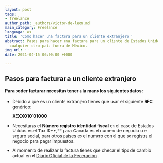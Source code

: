 ```yaml
---
layout: post
tags:
- freelance
author_path: _authors/victor-de-leon.md
main_category: Freelance
language: es
title: 'Como hacer una factura para un cliente extranjero '
abstract: Pasos para hacer una factura para un cliente de Estados Unidos, Europa o
  cualquier otro país fuera de México.
img_url: ''
date: 2021-04-15 06:00:00 +0000

---
```

## Pasos para facturar a un cliente extranjero

#### Para poder facturar necesitas tener a la mano los siguientes datos:

* Debido a que es un cliente extranjero tienes que usar el siguiente **RFC** genérico:

  **XEXX010101000**
* Necesitaras el **Número registro identidad fiscal** en el caso de Estados Unidos es el Tax ID**,** para Canada es el numero de negocio o el seguro social, para otros países es el numero con el que se registra el negocio para pagar impuestos.
* Al momento de realizar la factura tienes que checar el tipo de cambio actual en el [Diario Oficial de la Federación]() .